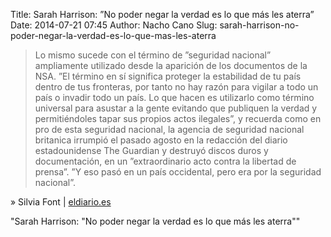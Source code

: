 Title: Sarah Harrison: ”No poder negar la verdad es lo que más les aterra”
Date: 2014-07-21 07:45
Author: Nacho Cano
Slug: sarah-harrison-no-poder-negar-la-verdad-es-lo-que-mas-les-aterra

> Lo mismo sucede con el término de ”seguridad nacional” ampliamente
> utilizado desde la aparición de los documentos de la NSA. ”El término
> en sí significa proteger la estabilidad de tu país dentro de tus
> fronteras, por tanto no hay razón para vigilar a todo un país o
> invadir todo un país. Lo que hacen es utilizarlo como término
> universal para asustar a la gente evitando que publiquen la verdad y
> permitiéndoles tapar sus propios actos ilegales”, y recuerda como en
> pro de esta seguridad nacional, la agencia de seguridad nacional
> britanica irrumpió el pasado agosto en la redacción del diario
> estadounidense The Guardian y destruyó discos duros y documentación,
> en un ”extraordinario acto contra la libertad de prensa”. ”Y eso pasó
> en un país occidental, pero era por la seguridad nacional”.

» Silvia Font | [eldiario.es][]

  [eldiario.es]: http://www.eldiario.es/turing/vigilancia_y_privacidad/Sarah-Harrison-poder-verdad-aterra_0_278922675.html
    "Sarah Harrison: "No poder negar la verdad es lo que más les aterra""
